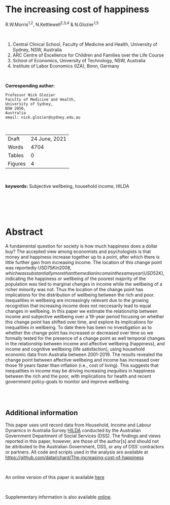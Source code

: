 The increasing cost of happiness
================
R.W.Morris<sup>1,2</sup>, N.Kettlewell<sup>2,3,4</sup> &
N.Glozier<sup>1,5</sup>

 

1.  Central Clinical School, Faculty of Medicine and Health, University
    of Sydney, NSW, Australia
2.  ARC Centre of Excellence for Children and Families over the Life
    Course
3.  School of Economics, University of Technology, NSW, Australia
4.  Institute of Labor Economics (IZA), Bonn, Germany

 

**Corresponding author:**

    Professor Nick Glozier  
    Faculty of Medicine and Health,   
    University of Sydney,  
    NSW 2050,  
    Australia  
    email: nick.glozier@sydney.edu.au

 

|         |               |
| ------- | ------------- |
| Draft   | 24 June, 2021 |
| Words   | 4704          |
| Tables  | 0             |
| Figures | 4             |

   

**keywords:** Subjective wellbeing, household income, HILDA

 

<br><br>

# Abstract

A fundamental question for society is how much happiness does a dollar
buy? The accepted view among economists and psychologists is that money
and happiness increase together up to a point, after which there is
little further gain from increasing income. The location of this change
point was reportedly USD$75K in 2008, which was substantially more than
the median income in the same year (USD$52K), indicating the happiness
or wellbeing of the poorest majority of the population was tied to
marginal changes in income while the wellbeing of a richer minority was
not. Thus the location of the change point has implications for the
distribution of wellbeing between the rich and poor. Inequalities in
wellbeing are increasingly relevant due to the growing recognition that
increasing income does not neccesarily lead to equal changes in
wellbeing. In this paper we estimate the relationship between income and
subjective wellbeing over a 19-year period focusing on whether this
change point has shifted over time, and explore its implications for
inequalities in wellbeing. To date there has been no investigation as to
whether the change point has increased or decreased over time so we
formally tested for the presence of a change point as well temporal
changes in the relationship between income and affective wellbeing
(happiness), and income and cognitive wellbeing (life satisfaction),
using household economic data from Australia between 2001-2019. The
results revealed the change point between affective wellbeing and income
has increased over those 19 years faster than inflation (i.e., cost of
living). This suggests that inequalities in income may be driving
increasing *inequities* in happiness between the rich and the poor, with
implications for health and recent government policy-goals to monitor
and improve wellbeing.

<br><br>

## Additional information

This paper uses unit record data from Household, Income and Labour
Dynamics in Australia Survey
[HILDA](https://melbourneinstitute.unimelb.edu.au/hilda) conducted by
the Australian Government Department of Social Services (DSS). The
findings and views reported in this paper, however, are those of the
author\[s\] and should not be attributed to the Australian Government,
DSS, or any of DSS’ contractors or partners. All code and scripts used
in the analysis are available at
<https://github.com/datarichard/The-increasing-cost-of-happiness>

<br>

An online version of this paper is available
[here](https://datarichard.github.io/The-increasing-cost-of-happiness/)

<br>

Supplementary information is also available
[online](https://datarichard.github.io/The-increasing-cost-of-happiness/supplementary.html).

<br><br>
